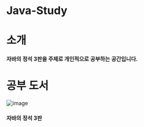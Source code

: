 # Java-Study

#  소개
#### 자바의 정석 3판을 주제로 개인적으로 공부하는 공간입니다.

# 공부 도서
![image](https://user-images.githubusercontent.com/68285922/206887799-c6058427-0ffc-4d8c-afe6-f08cd9c85524.png)
#### 자바의 정석 3판
